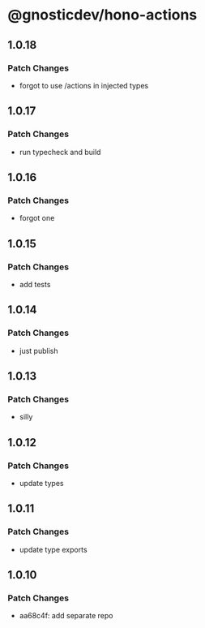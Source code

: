 # @gnosticdev/hono-actions

## 1.0.18

### Patch Changes

- forgot to use /actions in injected types

## 1.0.17

### Patch Changes

- run typecheck and build

## 1.0.16

### Patch Changes

- forgot one

## 1.0.15

### Patch Changes

- add tests

## 1.0.14

### Patch Changes

- just publish

## 1.0.13

### Patch Changes

- silly

## 1.0.12

### Patch Changes

- update types

## 1.0.11

### Patch Changes

- update type exports

## 1.0.10

### Patch Changes

- aa68c4f: add separate repo
